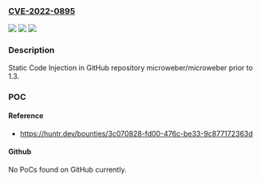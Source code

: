 ### [CVE-2022-0895](https://cve.mitre.org/cgi-bin/cvename.cgi?name=CVE-2022-0895)
![](https://img.shields.io/static/v1?label=Product&message=microweber%2Fmicroweber&color=blue)
![](https://img.shields.io/static/v1?label=Version&message=%3C%201.3%20&color=brighgreen)
![](https://img.shields.io/static/v1?label=Vulnerability&message=CWE-96%20Improper%20Neutralization%20of%20Directives%20in%20Statically%20Saved%20Code&color=brighgreen)

### Description

 Static Code Injection in GitHub repository microweber/microweber prior to 1.3.

### POC

#### Reference
- https://huntr.dev/bounties/3c070828-fd00-476c-be33-9c877172363d

#### Github
No PoCs found on GitHub currently.

